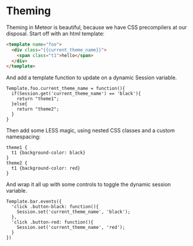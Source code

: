 Theming  
=================


Theming in Meteor is beautiful, because we have CSS precompilers at our disposal.  Start off with an html template: 

````html
<template name="foo">
  <div class="{{current_theme_name}}">
    <span class="t1">hello</span>
  </div>
</template>
````

And add a template function to update on a dynamic Session variable.
````
Template.foo.current_theme_name = function(){
  if(Session.get('current_theme_name') == 'black'){
    return "theme1";
  }else{
    return "theme2";
  }
}
````

Then add some LESS magic, using nested CSS classes and a custom namespacing:
````
theme1 {
  t1 {background-color: black}
}
theme2 {
  t1 {background-color: red}
}
````


And wrap it all up with some controls to toggle the dynamic session variable.
````
Template.bar.events({
  'click .button-black: function(){
    Session.set('current_theme_name', 'black');
  },
  'click .button-red: function(){
    Session.set('current_theme_name', 'red');
  }
})
````
